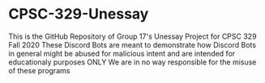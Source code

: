# CPSC-329-Unessay
This is the GitHub Repository of Group 17's Unessay Project for CPSC 329 Fall 2020 These Discord Bots are meant to demonstrate how Discord Bots in general might be abused for malicious intent and are intended for educationaly purposes ONLY We are in no way responsible for the misuse of these programs
